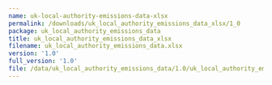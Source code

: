 ```yaml
---
name: uk-local-authority-emissions-data-xlsx
permalink: /downloads/uk_local_authority_emissions_data_xlsx/1_0
package: uk_local_authority_emissions_data
title: uk_local_authority_emissions_data_xlsx
filename: uk_local_authority_emissions_data.xlsx
version: '1.0'
full_version: '1.0'
file: /data/uk_local_authority_emissions_data/1.0/uk_local_authority_emissions_data.xlsx
---
```

